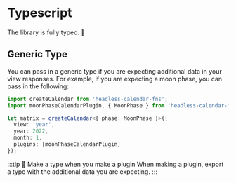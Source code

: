 # Typescript

The library is fully typed. :mechanical_arm:

## Generic Type

You can pass in a generic type if you are expecting additional data in your view responses. For example, if you are expecting a moon phase, you can pass in the following:

```ts
import createCalendar from 'headless-calendar-fns';
import moonPhaseCalendarPlugin, { MoonPhase } from 'headless-calendar-fns-plugin-moonphase';

let matrix = createCalendar<{ phase: MoonPhase }>({
  view: 'year',
  year: 2022,
  month: 1,
  plugins: [moonPhaseCalendarPlugin]
});
```

:::tip 🤔 Make a type when you make a plugin
When making a plugin, export a type with the additional data you are expecting.
:::